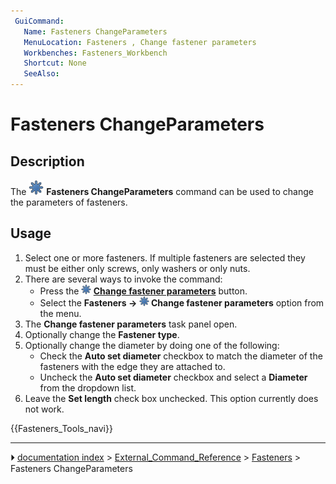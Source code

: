 ```yaml
---
 GuiCommand:
   Name: Fasteners ChangeParameters
   MenuLocation: Fasteners , Change fastener parameters
   Workbenches: Fasteners_Workbench
   Shortcut: None
   SeeAlso: 
---
```


# Fasteners ChangeParameters

## Description

The <img alt="" src=images/Fasteners_ChangeParameters.svg  style="width:24px;"> **Fasteners ChangeParameters** command can be used to change the parameters of fasteners.

## Usage

1.  Select one or more fasteners. If multiple fasteners are selected they must be either only screws, only washers or only nuts.
2.  There are several ways to invoke the command:
    -   Press the **<img src="images/Fasteners_ChangeParameters.svg" width=16px> [Change fastener parameters](Fasteners_ChangeParameters.md)** button.
    -   Select the **Fasteners → <img src="images/Fasteners_ChangeParameters.svg" width=16px> Change fastener parameters** option from the menu.
3.  The **Change fastener parameters** task panel open.
4.  Optionally change the **Fastener type**.
5.  Optionally change the diameter by doing one of the following:
    -   Check the **Auto set diameter** checkbox to match the diameter of the fasteners with the edge they are attached to.
    -   Uncheck the **Auto set diameter** checkbox and select a **Diameter** from the dropdown list.
6.  Leave the **Set length** check box unchecked. This option currently does not work.




 {{Fasteners_Tools_navi}}



---
⏵ [documentation index](../README.md) > [External_Command_Reference](Category_External_Command_Reference.md) > [Fasteners](Category_Fasteners.md) > Fasteners ChangeParameters
